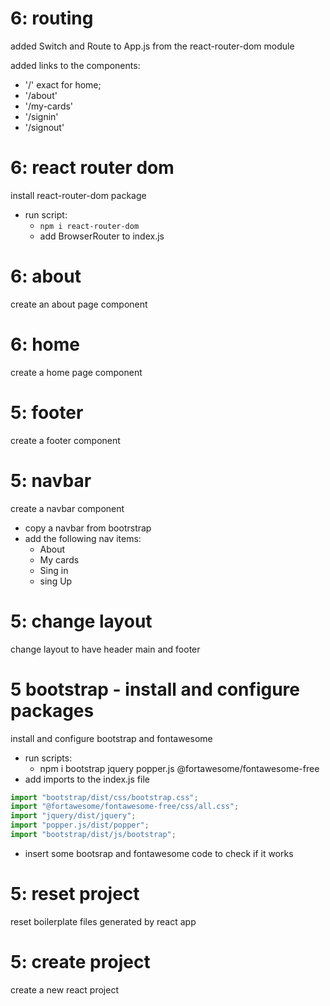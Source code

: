 # 6: routing

added Switch and Route to App.js from the react-router-dom module

added links to the components:

- '/' exact for home;
- '/about'
- '/my-cards'
- '/signin'
- '/signout'

# 6: react router dom

install react-router-dom package

- run script:
  - `npm i react-router-dom`
  - add BrowserRouter to index.js

# 6: about

create an about page component

# 6: home

create a home page component

# 5: footer

create a footer component

# 5: navbar

create a navbar component

- copy a navbar from bootrstrap
- add the following nav items:
  - About
  - My cards
  - Sing in
  - sing Up

# 5: change layout

change layout to have header main and footer

# 5 bootstrap - install and configure packages

install and configure bootstrap and fontawesome

- run scripts:
  - npm i bootstrap jquery popper.js @fortawesome/fontawesome-free
- add imports to the index.js file

```javascript
import "bootstrap/dist/css/bootstrap.css";
import "@fortawesome/fontawesome-free/css/all.css";
import "jquery/dist/jquery";
import "popper.js/dist/popper";
import "bootstrap/dist/js/bootstrap";
```

- insert some bootsrap and fontawesome code to check if it works

# 5: reset project

reset boilerplate files generated by react app

# 5: create project

create a new react project
